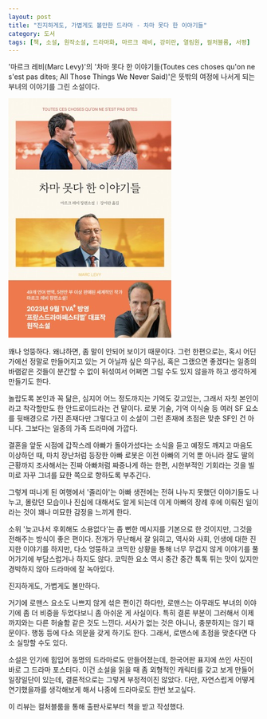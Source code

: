 ```yaml
---
layout: post
title: "진지하게도, 가볍게도 볼만한 드라마 - 차마 못다 한 이야기들"
category: 도서
tags: [책, 소설, 원작소설, 드라마화, 마르크 레비, 강미란, 열림원, 컬처블룸, 서평]
---
```


'마르크 레비(Marc Levy)'의
'차마 못다 한 이야기들(Toutes ces choses qu'on ne s'est pas dites; All Those Things We Never Said)'은
뜻밖의 여정에 나서게 되는 부녀의 이야기를 그린 소설이다.

![표지](/images/toutes-ces-choses-quon-ne-sest-pas-dites-book-h480.jpg)

꽤나 엉뚱하다.
왜냐하면, 좀 말이 안되어 보이기 때문이다.
그런 한편으로는,
혹시 어딘가에선 정말로 만들어지고 있는 거 아닐까 싶은 의구심,
혹은 그랬으면 좋겠다는 일종의 바램같은 것들이 분간할 수 없이 뒤섞여서
어쩌면 그럴 수도 있지 않을까 하고 생각하게 만들기도 한다.

놀랍도록 본인과 꼭 닮은,
심지어 어느 정도까지는 기억도 갖고있는,
그래서 자칫 본인이라고 착각할만도 한
안드로이드라는 건 말이다.
로봇 기술, 기억 이식술 등 여러 SF 요소를 뒷배경으로 가진 존재다만
그렇다고 이 소설이 그런 존재에 초점은 맞춘 SF인 건 아니다.
그보다는 일종의 가족 드라마에 가깝다.

결혼을 앞둔 시점에 갑작스레 아빠가 돌아가셨다는 소식을 듣고
예정도 깨지고 마음도 이상하던 때,
마치 장난처럼 등장한 아빠 로봇은
이전 아빠의 기억 뿐 아니라
잘도 딸의 근황까지 조사해서는
진짜 아빠처럼 짜증나게 하는 한편,
시한부적인 기회라는 것을 빌미로
자꾸 그녀를 묘한 쪽으로 향하도록 부추긴다.

그렇게 떠나게 된 여행에서 '줄리아'는
아빠 생전에는 전혀 나누지 못했던 이야기들도 나누고,
몰랐던 모습이나 진심에 대해서도 알게 되는데
이게 아빠의 장례 후에 이뤄진 일이라는 것이 꽤나 미묘한 감정을 느끼게 한다.

소위 '늦고나서 후회해도 소용없다'는 좀 뻔한 메시지를 기본으로 한 것이지만,
그것을 전해주는 방식이 좋은 편이다.
전개가 무난해서 잘 읽히고,
역사와 사회, 인생에 대한 진지한 이야기를 하지만,
다소 엉뚱하고 코믹한 상황을 통해
너무 무겁지 않게 이야기를 풀어가기에 부담스럽거나 하지도 않다.
코믹한 요소 역시 중간 중간 톡톡 튀는 맛이 있지만 경박하지 않아 드라마에 잘 녹아있다.

진지하게도,
가볍게도 볼만하다.

거기에 로맨스 요소도 나쁘지 않게 섞은 편이긴 하다만,
로맨스는 아무래도 부녀의 이야기에 좀 더 비중을 두었다보니 좀 아쉬운 게 사실이다.
특히 결론 부분이 그러해서 이제까지와는 다른 허술함 같은 것도 느낀다.
서사가 없는 것은 아니나, 충분하지는 않기 때문이다.
행동 등에 다소 의문을 갖게 하기도 한다.
그래서, 로맨스에 초점을 맞춘다면 다소 실망할 수도 있다.

소설은 인기에 힘입어 동명의 드라마로도 만들어졌는데,
한국어판 표지에 쓰인 사진이 바로 그 드라마 포스터다.
이건 소설을 읽을 때 좀 외형적인 캐릭터를 갖고 보게 만들어 일장일단이 있는데,
결론적으로는 그렇게 부정적이진 않았다.
다만, 자연스럽게 어떻게 연기했을까를 생각해보게 해서
나중에 드라마로도 한번 보고싶다.



<div class="im im-info">
이 리뷰는 컬처블룸을 통해 출판사로부터 책을 받고 작성했다.
</div>
